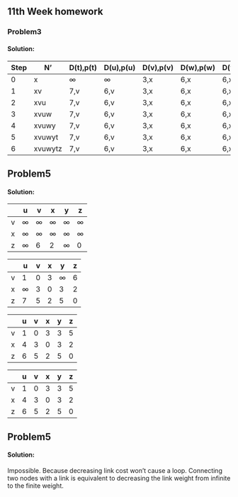 ## 11th Week homework

### Problem3

#### Solution:

| Step | N’      | D(t),p(t) | D(u),p(u) | D(v),p(v) | D(w),p(w) | D(y),p(y) | D(z),p(z) |
| ---- | ------- | --------- | --------- | --------- | --------- | --------- | --------- |
| 0    | x       | ∞         | ∞         | 3,x       | 6,x       | 6,x       | 8,x       |
| 1    | xv      | 7,v       | 6,v       | 3,x       | 6,x       | 6,x       | 8,x       |
| 2    | xvu     | 7,v       | 6,v       | 3,x       | 6,x       | 6,x       | 8,x       |
| 3    | xvuw    | 7,v       | 6,v       | 3,x       | 6,x       | 6,x       | 8,x       |
| 4    | xvuwy   | 7,v       | 6,v       | 3,x       | 6,x       | 6,x       | 8,x       |
| 5    | xvuwyt  | 7,v       | 6,v       | 3,x       | 6,x       | 6,x       | 8,x       |
| 6    | xvuwytz | 7,v       | 6,v       | 3,x       | 6,x       | 6,x       | 8,x       |

## Problem5

#### Solution:

|     | u   | v   | x   | y   | z   |
| --- | --- | --- | --- | --- | --- |
| v   | ∞   | ∞   | ∞   | ∞   | ∞   |
| x   | ∞   | ∞   | ∞   | ∞   | ∞   |
| z   | ∞   | 6   | 2   | ∞   | 0   |

|     | u   | v   | x   | y   | z   |
| --- | --- | --- | --- | --- | --- |
| v   | 1   | 0   | 3   | ∞   | 6   |
| x   | ∞   | 3   | 0   | 3   | 2   |
| z   | 7   | 5   | 2   | 5   | 0   |

|     | u   | v   | x   | y   | z   |
| --- | --- | --- | --- | --- | --- |
| v   | 1   | 0   | 3   | 3   | 5   |
| x   | 4   | 3   | 0   | 3   | 2   |
| z   | 6   | 5   | 2   | 5   | 0   |

|     | u   | v   | x   | y   | z   |
| --- | --- | --- | --- | --- | --- |
| v   | 1   | 0   | 3   | 3   | 5   |
| x   | 4   | 3   | 0   | 3   | 2   |
| z   | 6   | 5   | 2   | 5   | 0   |

## Problem5

#### Solution:

Impossible. Because decreasing link cost won’t cause a loop. Connecting two nodes with a link is equivalent to decreasing the link weight from infinite to the finite weight.
